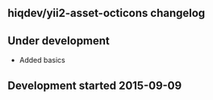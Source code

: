 hiqdev/yii2-asset-octicons changelog
------------------------------------

## Under development

- Added basics

## Development started 2015-09-09

